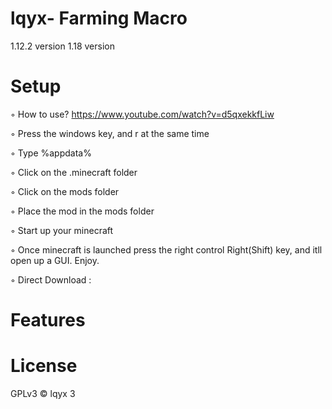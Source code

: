 # lqyx- Farming Macro


1.12.2 version 
1.18 version 

# Setup

◦ How to use? https://www.youtube.com/watch?v=d5qxekkfLiw

◦ Press the windows key, and r at the same time

◦ Type %appdata%

◦ Click on the .minecraft folder

◦ Click on the mods folder

◦ Place the mod in the mods folder

◦ Start up your minecraft

◦ Once minecraft is launched press the right control Right(Shift) key, and itll open up a GUI. Enjoy.

◦ Direct Download :

# Features



# License

GPLv3 © lqyx
3

